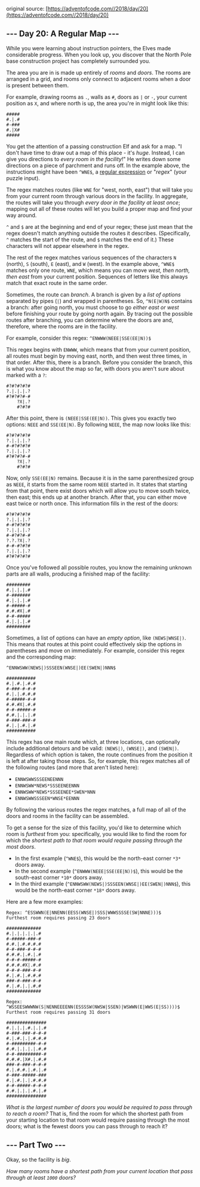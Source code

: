 original source: [https://adventofcode.com//2018/day/20](https://adventofcode.com//2018/day/20)
## --- Day 20: A Regular Map ---
While you were learning about instruction pointers, the Elves made considerable progress. When you look up, you discover that the North Pole base construction project has completely surrounded you.

The area you are in is made up entirely of *rooms* and *doors*. The rooms are arranged in a grid, and rooms only connect to adjacent rooms when a door is present between them.

For example, drawing rooms as `.`, walls as `#`, doors as `|` or `-`, your current position as `X`, and where north is up, the area you're in might look like this:

```
#####
#.|.#
#-###
#.|X#
#####
```

You get the attention of a passing construction Elf and ask for a map. "I don't have time to draw out a map of this place - it's *huge*. Instead, I can give you directions to *every room in the facility*!" He writes down some directions on a piece of parchment and runs off. In the example above, the instructions might have been `^WNE$`, a [regular expression](https://en.wikipedia.org/wiki/Regular_expression) or "*regex*" (your puzzle input).

The regex matches routes (like `WNE` for "west, north, east") that will take you from your current room through various doors in the facility. In aggregate, the routes will take you through *every door in the facility at least once*; mapping out all of these routes will let you build a proper map and find your way around.

`^` and `$` are at the beginning and end of your regex; these just mean that the regex doesn't match anything outside the routes it describes. (Specifically, `^` matches the start of the route, and `$` matches the end of it.) These characters will not appear elsewhere in the regex.

The rest of the regex matches various sequences of the characters `N` (north), `S` (south), `E` (east), and `W` (west). In the example above, `^WNE$` matches only one route, `WNE`, which means you can move *west, then north, then east* from your current position. Sequences of letters like this always match that exact route in the same order.

Sometimes, the route can *branch*. A branch is given by a *list of options* separated by pipes (`|`) and wrapped in parentheses. So, `^N(E|W)N$` contains a branch: after going north, you must choose to go *either east or west* before finishing your route by going north again. By tracing out the possible routes after branching, you can determine where the doors are and, therefore, where the rooms are in the facility.

For example, consider this regex: `^ENWWW(NEEE|SSE(EE|N))$`

This regex begins with `ENWWW`, which means that from your current position, all routes must begin by moving east, north, and then west three times, in that order. After this, there is a branch.  Before you consider the branch, this is what you know about the map so far, with doors you aren't sure about marked with a `?`:

```
#?#?#?#?#
?.|.|.|.?
#?#?#?#-#
    ?X|.?
    #?#?#
```

After this point, there is `(NEEE|SSE(EE|N))`. This gives you exactly two options: `NEEE` and `SSE(EE|N)`. By following `NEEE`, the map now looks like this:

```
#?#?#?#?#
?.|.|.|.?
#-#?#?#?#
?.|.|.|.?
#?#?#?#-#
    ?X|.?
    #?#?#
```

Now, only `SSE(EE|N)` remains. Because it is in the same parenthesized group as `NEEE`, it starts from the same room `NEEE` started in. It states that starting from that point, there exist doors which will allow you to move south twice, then east; this ends up at another branch. After that, you can either move east twice or north once. This information fills in the rest of the doors:

```
#?#?#?#?#
?.|.|.|.?
#-#?#?#?#
?.|.|.|.?
#-#?#?#-#
?.?.?X|.?
#-#-#?#?#
?.|.|.|.?
#?#?#?#?#
```

Once you've followed all possible routes, you know the remaining unknown parts are all walls, producing a finished map of the facility:

```
#########
#.|.|.|.#
#-#######
#.|.|.|.#
#-#####-#
#.#.#X|.#
#-#-#####
#.|.|.|.#
#########
```

Sometimes, a list of options can have an *empty option*, like `(NEWS|WNSE|)`. This means that routes at this point could effectively skip the options in parentheses and move on immediately.  For example, consider this regex and the corresponding map:

```
^ENNWSWW(NEWS|)SSSEEN(WNSE|)EE(SWEN|)NNN$

###########
#.|.#.|.#.#
#-###-#-#-#
#.|.|.#.#.#
#-#####-#-#
#.#.#X|.#.#
#-#-#####-#
#.#.|.|.|.#
#-###-###-#
#.|.|.#.|.#
###########
```

This regex has one main route which, at three locations, can optionally include additional detours and be valid: `(NEWS|)`, `(WNSE|)`, and `(SWEN|)`. Regardless of which option is taken, the route continues from the position it is left at after taking those steps. So, for example, this regex matches all of the following routes (and more that aren't listed here):


 - `ENNWSWWSSSEENEENNN`
 - `ENNWSWW*NEWS*SSSEENEENNN`
 - `ENNWSWW*NEWS*SSSEENEE*SWEN*NNN`
 - `ENNWSWWSSSEEN*WNSE*EENNN`

By following the various routes the regex matches, a full map of all of the doors and rooms in the facility can be assembled.

To get a sense for the size of this facility, you'd like to determine which room is *furthest* from you: specifically, you would like to find the room for which the *shortest path to that room would require passing through the most doors*.


 - In the first example (`^WNE$`), this would be the north-east corner `*3*` doors away.
 - In the second example (`^ENWWW(NEEE|SSE(EE|N))$`), this would be the south-east corner `*10*` doors away.
 - In the third example (`^ENNWSWW(NEWS|)SSSEEN(WNSE|)EE(SWEN|)NNN$`), this would be the north-east corner `*18*` doors away.

Here are a few more examples:

```
Regex: ^ESSWWN(E|NNENN(EESS(WNSE|)SSS|WWWSSSSE(SW|NNNE)))$
Furthest room requires passing 23 doors

#############
#.|.|.|.|.|.#
#-#####-###-#
#.#.|.#.#.#.#
#-#-###-#-#-#
#.#.#.|.#.|.#
#-#-#-#####-#
#.#.#.#X|.#.#
#-#-#-###-#-#
#.|.#.|.#.#.#
###-#-###-#-#
#.|.#.|.|.#.#
#############
```

```
Regex: ^WSSEESWWWNW(S|NENNEEEENN(ESSSSW(NWSW|SSEN)|WSWWN(E|WWS(E|SS))))$
Furthest room requires passing 31 doors

###############
#.|.|.|.#.|.|.#
#-###-###-#-#-#
#.|.#.|.|.#.#.#
#-#########-#-#
#.#.|.|.|.|.#.#
#-#-#########-#
#.#.#.|X#.|.#.#
###-#-###-#-#-#
#.|.#.#.|.#.|.#
#-###-#####-###
#.|.#.|.|.#.#.#
#-#-#####-#-#-#
#.#.|.|.|.#.|.#
###############
```

*What is the largest number of doors you would be required to pass through to reach a room?* That is, find the room for which the shortest path from your starting location to that room would require passing through the most doors; what is the fewest doors you can pass through to reach it?


## --- Part Two ---
Okay, so the facility is *big*.

*How many rooms have a shortest path from your current location that pass through at least `1000` doors?*


